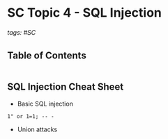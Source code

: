# SC Topic 4 - SQL Injection

###### tags: #SC 

## Table of Contents
```toc
```
## SQL Injection Cheat Sheet
- Basic SQL injection
```
1" or 1=1; -- -  
```
- Union attacks
